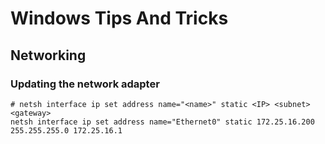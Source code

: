 # Windows Tips And Tricks

## Networking

### Updating the network adapter

```
# netsh interface ip set address name="<name>" static <IP> <subnet> <gateway>
netsh interface ip set address name="Ethernet0" static 172.25.16.200 255.255.255.0 172.25.16.1
```
